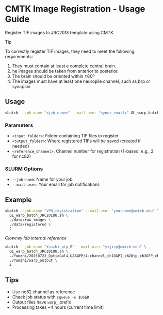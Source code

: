 # CMTK Image Registration - Usage Guide

Register TIF images to JRC2018 template using CMTK.

>[!TIP]
>To correctly register TIF images, they need to meet the following requirements:
>1. They must contain at least a complete central brain.
>2. he images should be taken from anterior to posterior.
>3. The brain should be oriented within ±80º
>4. The images must have at least one neuropile channel, such as brp or synapsin.

## Usage

```bash
sbatch --job-name "<job_name>" --mail-user "<your_email>" GL_warp_batch_JRC2018U.sh <input_folder> <output_folder> <reference_channel>
```

### Parameters

- `<input_folder>`: Folder containing TIF files to register
- `<output_folder>`: Where registered TIFs will be saved (created if needed)
- `<reference_channel>`: Channel number for registration (1-based, e.g., 2 for nc82)

### SLURM Options

- `--job-name`: Name for your job
- `--mail-user`: Your email for job notifications

## Example

```bash
sbatch --job-name "VPN_registration" --mail-user "yourname@umich.edu" \
  GL_warp_batch_JRC2018U.sh \
  ./data/raw_images \
  ./data/registered \
  2
```
*Clowney lab internal reference*
```bash
sbatch --job-name "Yunzhi_otp_B" --mail-user "yijiep@umich.edu" \
  GL_warp_batch_JRC2018U.sh \
  ./Yunzhi/20250723_OptixGal4,UASGFP/4-channel_ch1DAPI_ch2Otp_ch3GFP_ch4nc82 \
  ./Yunzhi/warp_output \
  4
```

## Tips

- Use nc82 channel as reference
- Check job status with `squeue -u $USER`
- Output files have `warp_` prefix
- Processing takes ~4 hours (current time limit)